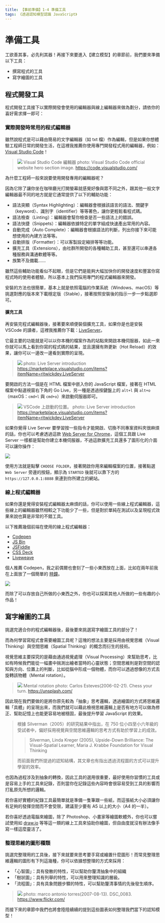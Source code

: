 ```yaml
---
title: 【事前準備】1-4 準備工具
tags: 《透過認知模型認識 JavaScript》
---
```


# 準備工具

工欲善其事，必先利其器！再接下來要進入【建立模型】的章節前，我們要來準備以下工具：

- 撰寫程式的工具
- 寫字繪圖的工具

## 程式開發工具
程式開發工具接下以實際開發會使用的編輯器與線上編輯器來做為劃分，請依你的喜好需求擇一即可：

### 實際開發時常用的程式編輯器

雖然說程式是可以藉由簡易的文字編輯器（如 txt 檔）作為編輯，但是如果你想體驗工程師日常的開發生活，在這裡我推薦你使用專門開發程式用的編輯器，例如： [Visual Studio Code](https://code.visualstudio.com/)！

>![](https://i.imgur.com/MG3iIrr.png)
> Visual Studio Code 編輯器
> photo: Visual Studio Code official website hero section image. https://code.visualstudio.com/


為什麼工程師一般來說要使用開發專用的編輯器呢？

因為它除了讓你坐在咖啡廳光打開螢幕就感覺好像與眾不同之外，跟其他一般文字編輯器最不同的地方就是它通常提供了以下的輔助功能：

- 語法突顯（Syntax Highlighting）：編輯器會根據該語言的語法、關鍵字（keyword）、識別字（identifier）等等著色，讓你更輕鬆看程式碼。
- 語法檢查（Linting）：編輯器會幫你檢查是否一些語法上的錯誤。
- 語法快捷（Snippets）：編輯器依據特定的單字組成快速產出常用的內容。
- 自動完成（Auto Complete）：編輯器會根據語法的判斷，列出你接下來可能想使用的內建方法等等。
- 自動排版（Formatter）：可以客製設定縮排等等功能。
- 擴充工具（Extensions），由社群所開發的各種輔助工具，甚至還可以串連各種服務與溝通軟體等等。
- 族繁不及備載……

雖然這些輔助功能看似不起眼，但是它們是能夠大幅加快你的開發速度和豐富你寫程式時的使用者體驗，所以基本上我們採用專門的程式編輯器來開發。

安裝的方法也很簡單，基本上就是依照電腦的作業系統（Windows、macOS）等挑選對應的版本來下載穩定版（Stable），接著按照安裝後的指示一步一步點選即可。

#### 擴充工具

再安裝完程式編輯器後，接著要來順便裝個擴充工具，如果你是也是安裝 VSCode 的讀者，這裡我推薦你下載：[LiveServer](https://marketplace.visualstudio.com/items?itemName=ritwickdey.LiveServer)。

它最主要的功能就是可以以你本機的檔案作為的站點來開啟本機伺服器，如此一來你就可以馬上看到你寫的程式碼的結果，並且還擁有熱更新（Hot Reload）的效果，讓你可以一邊改一邊看到實際的呈現。

> ![](https://i.imgur.com/ccYUFGr.gif)
> photo: Live Server introduction https://marketplace.visualstudio.com/items?itemName=ritwickdey.LiveServer

要開啟的方法一個是在 HTML 檔案中嵌入你的 JavaScript 檔案，接著在 HTML 檔案中點選視窗右下角的 Go Live，另一種是透過按鍵盤上的 `alt+l` 與 `alt+o` （maxOS：`cmd+l` 與 `cmd+o`）來啟動伺服器即可。

> ![](https://i.imgur.com/TgKkwOH.jpg)
VSCode 上啟動的位置。
> photo: Live Server introduction https://marketplace.visualstudio.com/items?itemName=ritwickdey.LiveServer

如果你覺得 Live Server 要學習按一些指令才能開啟、切換不同專案資料夾很麻煩的話，你也可以考慮透過這款 [Web Server for Chrome](https://chrome.google.com/webstore/detail/web-server-for-chrome/ofhbbkphhbklhfoeikjpcbhemlocgigb)，這個工具跟 Live Server 一樣都是幫助你建立本機伺服器，不過這款擴充工具還多了圖形化的介面可以讓你操作：

![](https://i.imgur.com/gYkUQLc.png)

使用方法就是點擊 `CHOOSE FOLDER`，接著開啟你用來編輯檔案的位置，接著點選 `Web Server` 旁邊的按鈕，顯示為 `STARTED` 後就可以靠下方的 `https://127.0.0.1:8888` 來連到你所建立的網站。

### 線上程式編輯器

如果你還是覺得安裝程式編輯器太麻煩的話，你可以使用一些線上程式編輯器，這些線上的編輯器雖然相較之下功能少了一些，但是對於單純在測試以及呈現程式效果來說也算是非常的不錯工具。

以下推薦幾個前端在使用的線上程式編輯器：
- [Codepen](https://codepen.io/)
- [JS Bin](https://jsbin.com/?html,css,js,console,output)
- [JSFiddle](https://jsfiddle.net/)
- [CSS Deck](https://cssdeck.com/)
- [Liveweave](https://liveweave.com/)

 個人推薦 Codepen，我之前偶爾也會刻了一些小東西放在上面，比如在兩年前我在上面放了一個簡單的 [時鐘](https://codepen.io/ShawnLin0201/pen/gqJarj)。

![](https://i.imgur.com/yK1Me7X.gif)

而除了可以存放自己所做的小東西之外，你也可以探索其他人所做的一些有趣的小作品！

## 寫字繪圖的工具

挑選完適合你的程式編輯器後，最後要來挑選寫字繪圖工具的部分了！

而為何學習寫程式會需要繪圖工具呢？這塊的想法主要是採用由視覺思維（Visual Thinking）與空間思維（Spatial Thinking）的概念而衍生的技術。

視覺思維主要探究的是藉由通過視覺處理（Visual Processing）來幫助思考，比如有時候我們能從一幅畫中揣測出繪者當時的心靈狀態；空間思維則是對空間的認知與方向、位置上的判斷，比如從腦中形成一個物體，而你可以透過想像的方式去旋轉該物體（Mental rotation）。

> ![](https://i.imgur.com/Gqpdbft.png)
> Mental rotation
> photo: Carlos Esteves(2006-02-21). Chess your turn.  https://unsplash.com/

因此現在我們要做的是將你原先較為「抽象」思考邏輯，透過繪圖的方式將思維邏輯「具體」的呈現出來，而我們就可以藉此檢視思維邏輯上是否有地方可以做為修正、幫助記憶上也能更容易地被穩固，最後提升學習 JavaScript 的效果。

> 根據 Silverman（2005）的研究結果中指出，在 750 位小四至小六年級的受試者中，偏好採用視覺與空間思維邏輯的思考方式有助於學習上的成效。
> > Silverman, Linda Kreger (2005), Upside-Down Brilliance: The Visual-Spatial Learner, Maria J. Krabbe Foundation for Visual Thinking
>
> 而前面我們所提過的認知結構，其文章也有指出透過流程圖的方式可以提升學習的效率。

也因為過程涉及到抽象的轉換，因此工具的選用很重要，最好使用你習慣的工具或是容易上手的工具來記錄，否則當你在記錄這些內容時會很容易受到工具的影響而打亂原先所想的邏輯。

<!-- > ![](https://i.imgur.com/51TXHMl.jpg)
> Med Badr Chemmaoui(2018-04-15). UI Wireframe Saturday. https://unsplash.com/ -->


若你喜好實體的紀錄工具最簡單就是準備一隻筆跟一些紙，而這張紙大小必須讓你有足夠的發揮空間而不會受限，建議至少要有 A5 以上的大小（A4 的一半）。

若你喜好透過電腦來繪圖，除了 Photoshop、小畫家等繪圖軟體外，你也可以嘗試使用如 [draw.io](https://app.diagrams.net/) 等等這一類的線上工具來協助你繪圖，但自由度就沒有辦法像手寫一樣這麼靈活了。

### 整理思維的圖形種類

挑選完整理用的工具後，接下來就要來思考要手寫或繪置什麼圖形！而常見整理思維邏輯的圖形有下列這幾種，你可以依據想整理的方式來採用：

- 「心智圖」：具有發散的特性，可以幫助你釐清抽象中的組織
- 「樹狀圖」：具有列舉的特性，可以用來整理知識的層級。
- 「流程圖」：具有具象問題步驟的特性，可以幫助釐清事情的先後發生順序。

> ![](https://i.imgur.com/rW04Yhy.jpg)
> photo: marco antonio torres(2007-08-13). DSC_0083.  https://www.flickr.com/

而接下來的章節中我們也將會陸陸續續的提到這些圖表如何整理我們當下的認知模型！
